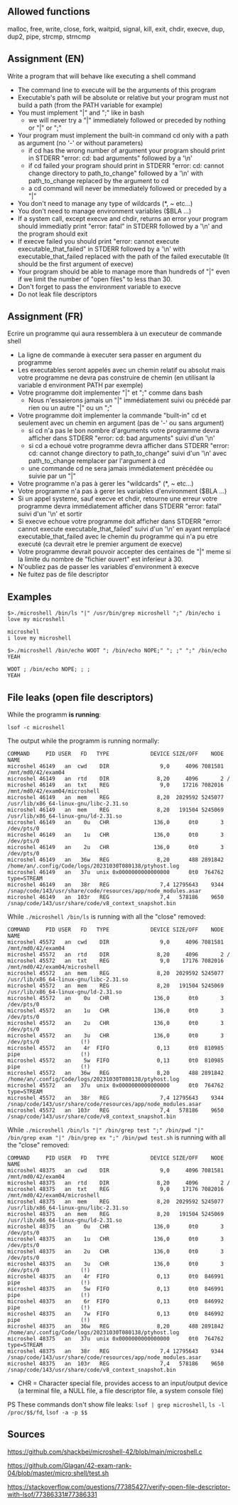 ## Allowed functions
malloc, free, write, close, fork, waitpid, signal, kill, exit, chdir, execve, dup, dup2, pipe, strcmp, strncmp

## Assignment (EN)

Write a program that will behave like executing a shell command
- The command line to execute will be the arguments of this program
- Executable's path will be absolute or relative but your program must not build a path (from the PATH variable for example)
- You must implement "|" and ";" like in bash
	- we will never try a "|" immediately followed or preceded by nothing or "|" or ";"
- Your program must implement the built-in command cd only with a path as argument (no '-' or without parameters)
	- if cd has the wrong number of argument your program should print in STDERR "error: cd: bad arguments" followed by a '\n'
	- if cd failed your program should print in STDERR "error: cd: cannot change directory to path_to_change" followed by a '\n' with path_to_change replaced by the argument to cd
	- a cd command will never be immediately followed or preceded by a "|"
- You don't need to manage any type of wildcards (*, ~ etc...)
- You don't need to manage environment variables ($BLA ...)
- If a system call, except execve and chdir, returns an error your program should immediatly print "error: fatal" in STDERR followed by a '\n' and the program should exit
- If execve failed you should print "error: cannot execute executable_that_failed" in STDERR followed by a '\n' with executable_that_failed replaced with the path of the failed executable (It should be the first argument of execve)
- Your program should be able to manage more than hundreds of "|" even if we limit the number of "open files" to less than 30.
- Don't forget to pass the environment variable to execve
- Do not leak file descriptors

## Assignment (FR)

Ecrire un programme qui aura ressemblera à un executeur de commande shell
- La ligne de commande à executer sera passer en argument du programme
- Les executables seront appelés avec un chemin relatif ou absolut mais votre programme ne devra pas construire de chemin (en utilisant la variable d environment PATH par exemple)
- Votre programme doit implementer "|" et ";" comme dans bash
	- Nous n'essaierons jamais un "|" immédiatement suivi ou précédé par rien ou un autre "|" ou un ";"
- Votre programme doit implementer la commande "built-in" cd et seulement avec un chemin en argument (pas de '-' ou sans argument)
	- si cd n'a pas le bon nombre d'arguments votre programme devra afficher dans STDERR "error: cd: bad arguments" suivi d'un '\n'
	- si cd a echoué votre programme devra afficher dans STDERR "error: cd: cannot change directory to path_to_change" suivi d'un '\n' avec path_to_change remplacer par l'argument à cd
	- une commande cd ne sera jamais immédiatement précédée ou suivie par un "|"
- Votre programme n'a pas à gerer les "wildcards" (*, ~ etc...)
- Votre programme n'a pas à gerer les variables d'environment ($BLA ...)
- Si un appel systeme, sauf execve et chdir, retourne une erreur votre programme devra immédiatement afficher dans STDERR "error: fatal" suivi d'un '\n' et sortir
- Si execve echoue votre programme doit afficher dans STDERR "error: cannot execute executable_that_failed" suivi d'un '\n' en ayant remplacé executable_that_failed avec le chemin du programme qui n'a pu etre executé (ca devrait etre le premier argument de execve)
- Votre programme devrait pouvoir accepter des centaines de "|" meme si la limite du nombre de "fichier ouvert" est inferieur à 30.
- N'oubliez pas de passer les variables d'environment à execve
- Ne fuitez pas de file descriptor

## Examples
```
$>./microshell /bin/ls "|" /usr/bin/grep microshell ";" /bin/echo i love my microshell
```
```
microshell
i love my microshell
```

```
$>./microshell /bin/echo WOOT "; /bin/echo NOPE;" "; ;" ";" /bin/echo YEAH
```
```
WOOT ; /bin/echo NOPE; ; ;
YEAH
```

## File leaks (open file descriptors)

While the programm __is running__:
```(bash)
lsof -c microshell
```

The output while the programm is running normally: 
```
COMMAND     PID USER   FD   TYPE             DEVICE SIZE/OFF    NODE NAME
microshel 46149   an  cwd    DIR                9,0     4096 7081581 /mnt/md0/42/exam04
microshel 46149   an  rtd    DIR               8,20     4096       2 /
microshel 46149   an  txt    REG                9,0    17216 7082016 /mnt/md0/42/exam04/microshell
microshel 46149   an  mem    REG               8,20  2029592 5245077 /usr/lib/x86_64-linux-gnu/libc-2.31.so
microshel 46149   an  mem    REG               8,20   191504 5245069 /usr/lib/x86_64-linux-gnu/ld-2.31.so
microshel 46149   an    0u   CHR              136,0      0t0       3 /dev/pts/0
microshel 46149   an    1u   CHR              136,0      0t0       3 /dev/pts/0
microshel 46149   an    2u   CHR              136,0      0t0       3 /dev/pts/0
microshel 46149   an   36w   REG               8,20      488 2891842 /home/an/.config/Code/logs/20231030T080138/ptyhost.log
microshel 46149   an   37u  unix 0x0000000000000000      0t0  764762 type=STREAM
microshel 46149   an   38r   REG                7,4 12795643    9344 /snap/code/143/usr/share/code/resources/app/node_modules.asar
microshel 46149   an  103r   REG                7,4   578186    9650 /snap/code/143/usr/share/code/v8_context_snapshot.bin
```

While `./microshell /bin/ls` is running with all the "close" removed:
```
COMMAND     PID USER   FD   TYPE             DEVICE SIZE/OFF    NODE NAME
microshel 45572   an  cwd    DIR                9,0     4096 7081581 /mnt/md0/42/exam04
microshel 45572   an  rtd    DIR               8,20     4096       2 /
microshel 45572   an  txt    REG                9,0    17176 7082016 /mnt/md0/42/exam04/microshell
microshel 45572   an  mem    REG               8,20  2029592 5245077 /usr/lib/x86_64-linux-gnu/libc-2.31.so
microshel 45572   an  mem    REG               8,20   191504 5245069 /usr/lib/x86_64-linux-gnu/ld-2.31.so
microshel 45572   an    0u   CHR              136,0      0t0       3 /dev/pts/0
microshel 45572   an    1u   CHR              136,0      0t0       3 /dev/pts/0
microshel 45572   an    2u   CHR              136,0      0t0       3 /dev/pts/0
microshel 45572   an    3u   CHR              136,0      0t0       3 /dev/pts/0             (!)
microshel 45572   an    4r  FIFO               0,13      0t0  810985 pipe                   (!)
microshel 45572   an    5w  FIFO               0,13      0t0  810985 pipe                   (!)
microshel 45572   an   36w   REG               8,20      488 2891842 /home/an/.config/Code/logs/20231030T080138/ptyhost.log
microshel 45572   an   37u  unix 0x0000000000000000      0t0  764762 type=STREAM
microshel 45572   an   38r   REG                7,4 12795643    9344 /snap/code/143/usr/share/code/resources/app/node_modules.asar
microshel 45572   an  103r   REG                7,4   578186    9650 /snap/code/143/usr/share/code/v8_context_snapshot.bin
```

While `./microshell /bin/ls "|" /bin/grep test ";" /bin/pwd "|" /bin/grep exam "|" /bin/grep ex ";" /bin/pwd
test.sh` is running with all the "close" removed:
```
COMMAND     PID USER   FD   TYPE             DEVICE SIZE/OFF    NODE NAME
microshel 48375   an  cwd    DIR                9,0     4096 7081581 /mnt/md0/42/exam04
microshel 48375   an  rtd    DIR               8,20     4096       2 /
microshel 48375   an  txt    REG                9,0    17176 7082016 /mnt/md0/42/exam04/microshell
microshel 48375   an  mem    REG               8,20  2029592 5245077 /usr/lib/x86_64-linux-gnu/libc-2.31.so
microshel 48375   an  mem    REG               8,20   191504 5245069 /usr/lib/x86_64-linux-gnu/ld-2.31.so
microshel 48375   an    0u   CHR              136,0      0t0       3 /dev/pts/0
microshel 48375   an    1u   CHR              136,0      0t0       3 /dev/pts/0
microshel 48375   an    2u   CHR              136,0      0t0       3 /dev/pts/0
microshel 48375   an    3u   CHR              136,0      0t0       3 /dev/pts/0             (!)
microshel 48375   an    4r  FIFO               0,13      0t0  846991 pipe                   (!)
microshel 48375   an    5w  FIFO               0,13      0t0  846991 pipe                   (!)
microshel 48375   an    6r  FIFO               0,13      0t0  846992 pipe                   (!)
microshel 48375   an    7w  FIFO               0,13      0t0  846992 pipe                   (!)
microshel 48375   an   36w   REG               8,20      488 2891842 /home/an/.config/Code/logs/20231030T080138/ptyhost.log
microshel 48375   an   37u  unix 0x0000000000000000      0t0  764762 type=STREAM
microshel 48375   an   38r   REG                7,4 12795643    9344 /snap/code/143/usr/share/code/resources/app/node_modules.asar
microshel 48375   an  103r   REG                7,4   578186    9650 /snap/code/143/usr/share/code/v8_context_snapshot.bin
```

* CHR = Character special file, provides access to an input/output device (a terminal file, a NULL file, a file descriptor file, a system console file) 

PS These commands don't show file leaks: `lsof | grep microshell`, `ls -l /proc/$$/fd`, `lsof -a -p $$`

## Sources

https://github.com/shackbei/microshell-42/blob/main/microshell.c

https://github.com/Glagan/42-exam-rank-04/blob/master/micro;shell/test.sh

https://stackoverflow.com/questions/77385427/verify-open-file-descriptor-with-lsof/77386331#77386331 
